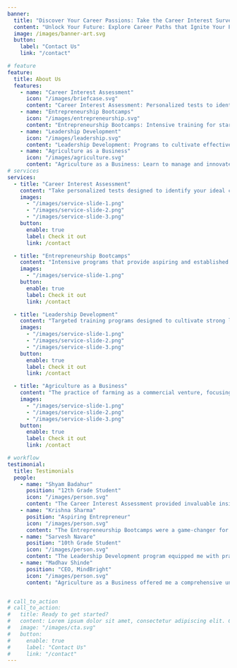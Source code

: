 ```yaml
---
banner:
  title: "Discover Your Career Passions: Take the Career Interest Survey!"
  content: "Unlock Your Future: Explore Career Paths that Ignite Your Passion! Take the Career Interest Survey and Discover Your Ideal Vocation."
  image: /images/banner-art.svg
  button:
    label: "Contact Us"
    link: "/contact"

# feature
feature:
  title: About Us
  features:
    - name: "Career Interest Assessment"
      icon: "/images/briefcase.svg"
      content: "Career Interest Assessment: Personalized tests to identify your ideal career path."
    - name: "Entrepreneurship Bootcamps"
      icon: "/images/entrepreneurship.svg"
      content: "Entrepreneurship Bootcamps: Intensive training for starting and growing your own business."
    - name: "Leadership Development"
      icon: "/images/leadership.svg"
      content: "Leadership Development: Programs to cultivate effective leadership skills and strategies."
    - name: "Agriculture as a Business"
      icon: "/images/agriculture.svg"
      content: "Agriculture as a Business: Learn to manage and innovate in agricultural enterprises."
# services
services:
  - title: "Career Interest Assessment"
    content: "Take personalized tests designed to identify your ideal career path based on your unique interests, strengths, values, and preferences. These assessments offer insights into various career options that align with your individual personality and professional goals. With targeted recommendations and actionable advice, you can confidently pursue a fulfilling career that resonates with your passion and potential."
    images:
      - "/images/service-slide-1.png"
      - "/images/service-slide-2.png"
      - "/images/service-slide-3.png"
    button:
      enable: true
      label: Check it out
      link: /contact

  - title: "Entrepreneurship Bootcamps"
    content: "Intensive programs that provide aspiring and established entrepreneurs with the skills, knowledge, and confidence to launch and grow successful businesses. Expert-led workshops, mentorship opportunities, and networking events foster innovation and creativity. Participants learn to develop business plans, secure funding, and navigate legal and financial aspects. Real-world case studies and collaborative projects help individuals transform ideas into viable ventures and thrive in the competitive business landscape."
    images:
      - "/images/service-slide-1.png"
    button:
      enable: true
      label: Check it out
      link: /contact

  - title: "Leadership Development"
    content: "Targeted training programs designed to cultivate strong leadership skills and competencies such as strategic thinking, communication, and decision-making. Through workshops, coaching, and experiential learning, participants gain the tools to inspire and guide teams effectively. Mentorship and networking opportunities enhance the learning experience and support professional growth."
    images:
      - "/images/service-slide-1.png"
      - "/images/service-slide-2.png"
      - "/images/service-slide-3.png"
    button:
      enable: true
      label: Check it out
      link: /contact

  - title: "Agriculture as a Business"
    content: "The practice of farming as a commercial venture, focusing on the production and distribution of crops, livestock, and other agricultural products. It involves strategic planning, efficient resource management, and market analysis to maximize profitability and sustainability. Modern agriculture businesses may leverage technology for precision farming, supply chain optimization, and data-driven decision-making. Successful agricultural entrepreneurs stay informed on industry trends, regulations, and innovations to remain competitive in the global market."
    images:
      - "/images/service-slide-1.png"
      - "/images/service-slide-2.png"
      - "/images/service-slide-3.png"
    button:
      enable: true
      label: Check it out
      link: /contact

# workflow
testimonial:
  title: Testimonials
  people:
    - name: "Shyam Badahur"
      position: "12th Grade Student"
      icon: "/images/person.svg"
      content: "The Career Interest Assessment provided invaluable insights into my strengths and passions, guiding me toward a fulfilling career path that aligns with my goals and talents."
    - name: "Krishna Sharma"
      position: "Aspiring Entrepreneur"
      icon: "/images/person.svg"
      content: "The Entrepreneurship Bootcamps were a game-changer for me. The hands-on experience and expert guidance gave me the confidence and knowledge to launch and grow my own successful business."
    - name: "Sarvesh Navare"
      position: "10th Grade Student"
      icon: "/images/person.svg"
      content: "The Leadership Development program equipped me with practical strategies and skills that transformed my approach to leading others. It was a transformative experience that set me up for future success."
    - name: "Madhav Shinde"
      position: "CEO, MindBright"
      icon: "/images/person.svg"
      content: "Agriculture as a Business offered me a comprehensive understanding of managing agricultural enterprises. The program's innovative approach and expert insights enabled me to drive sustainable success in the industry."


# call_to_action
# call_to_action:
#   title: Ready to get started?
#   content: Lorem ipsum dolor sit amet, consectetur adipiscing elit. Consequat tristique eget amet, tempus eu at consecttur.
#   image: "/images/cta.svg"
#   button:
#     enable: true
#     label: "Contact Us"
#     link: "/contact"
---
```

